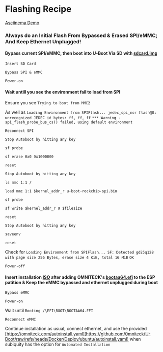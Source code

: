 # Flashing Recipe

[Asciinema Demo](https://asciinema.org/a/kSWswlC3jxwgrxGbu8Lc0redZ)

### Always do an Initial Flash From Bypassed & Erased SPI/eMMC; And Keep Ethernet Unplugged!

#### Bypass current SPI/eMMC, then boot into U-Boot Via SD with [sdcard.img](https://github.com/0mniteck/U-Boot/tree/UEFI%2BSb%2Bv2024.10%2Bv2.10.7%2Bv4.3.0/Builds)

`Insert SD Card`

`Bypass SPI & eMMC`

`Power-on`

#### Wait untill you see the environment fail to load from SPI

Ensure you see `Trying to boot from MMC2`

As well as `Loading Environment from SPIFlash... jedec_spi_nor flash@0: unrecognized JEDEC id bytes: ff, ff, ff`
`*** Warning - spi_flash_probe_bus_cs() failed, using default environment`

`Reconnect SPI`

`Stop Autoboot by hitting any key`

`sf probe`

`sf erase 0x0 0x1000000`

`reset`

`Stop Autoboot by hitting any key`

`ls mmc 1:1 /`

`load mmc 1:1 $kernel_addr_r u-boot-rockchip-spi.bin`

`sf probe`

`sf write $kernel_addr_r 0 $filesize`

`reset`

`Stop Autoboot by hitting any key`

`saveenv`

`reset`

Check for `Loading Environment from SPIFlash... SF: Detected gd25q128 with page size 256 Bytes, erase size 4 KiB, total 16 MiB`
`OK`

`Power-off`

#### Insert installation [ISO](https://cdimage.ubuntu.com/releases/oracular/release/ubuntu-24.10-desktop-arm64.iso) after adding OMNITECK's [bootaa64.efi](https://github.com/0mniteck/U-Boot/raw/refs/heads/Docker/Deploy/ubuntu/bootaa64.efi) to the ESP patition & Keep the eMMC bypassed and ethernet unplugged during boot

`Bypass eMMC`

`Power-on`

Wait until `Booting /\EFI\BOOT\BOOTAA64.EFI`

`Reconnect eMMC`

Continue installation as usual, connect ethernet, and use the provided [https://omniteck.com/autoinstall.yaml](https://github.com/0mniteck/U-Boot/raw/refs/heads/Docker/Deploy/ubuntu/autoinstall.yaml) when subiquity has the option for `Automated Installation`
